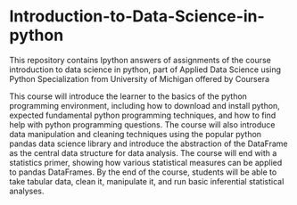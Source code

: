 # Introduction-to-Data-Science-in-python

This repository contains Ipython answers of assignments of the course introduction to data science in python, part of Applied Data Science using Python Specialization from University of Michigan offered by Coursera

This course will introduce the learner to the basics of the python programming environment, including how to download and install python, expected fundamental python programming techniques, and how to find help with python programming questions. The course will also introduce data manipulation and cleaning techniques using the popular python pandas data science library and introduce the abstraction of the DataFrame as the central data structure for data analysis. The course will end with a statistics primer, showing how various statistical measures can be applied to pandas DataFrames. By the end of the course, students will be able to take tabular data, clean it, manipulate it, and run basic inferential statistical analyses.
